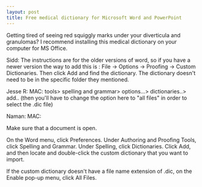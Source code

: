 ```yaml
---
layout: post
title: Free medical dictionary for Microsoft Word and PowerPoint
---
```


Getting tired of seeing red squiggly marks under your diverticula and
granulomas?  I recommend installing this medical dictionary on your computer
for MS Office.

  [www]: (http://mtherald.com/free-medical-spell-checker-for-microsoft-word-custom-dictionary)


Sidd: The instructions are for the older versions of word, so if you
have a newer version the way to add this is : File -> Options ->
Proofing -> Custom Dictionaries. Then click Add and find the
dictionary. The dictionary doesn't need to be in the specific folder
they mentioned.


Jesse R: MAC: tools> spelling and grammar> options...> dictionaries..>
add.. (then you'll have to change the option here to "all files" in
order to select the .dic file)

Naman: MAC:

Make sure that a document is open.

On the Word menu, click Preferences.
Under Authoring and Proofing Tools, click Spelling and Grammar.
Under Spelling, click Dictionaries.
Click Add, and then locate and double-click the custom dictionary that you want to import.

If the custom dictionary doesn't have a file name extension of .dic, on the Enable pop-up menu, click All Files.
